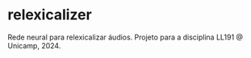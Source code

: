 # relexicalizer
Rede neural para relexicalizar áudios. Projeto para a disciplina LL191 @ Unicamp, 2024.
